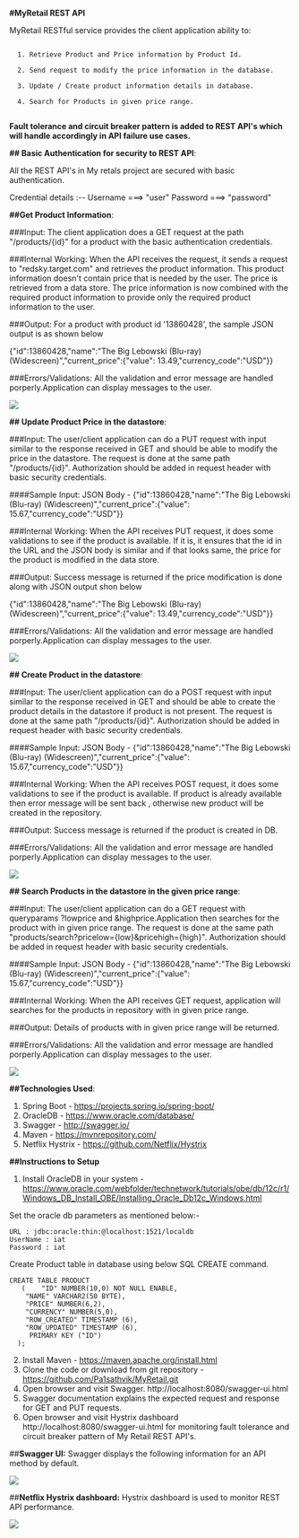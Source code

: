 **#MyRetail REST API**

MyRetail RESTful service provides the client application ability to:
```
  
  1. Retrieve Product and Price information by Product Id.
	
  2. Send request to modify the price information in the database.
	
  3. Update / Create product information details in database.
  
  4. Search for Products in given price range.  
  
```

**Fault tolerance and circuit breaker pattern is added to REST API's which will handle accordingly in API failure use cases.**

**## Basic Authentication for security to REST API**:

All the REST API's in My retals project are secured with basic authentication.

Credential details :-- Username ===> "user"
                       Password ===> "password"


	
 **##Get Product Information**:
	
###Input: The client application does a GET request at the path "/products/{id}" for a product with the basic authentication credentials.

###Internal Working: When the API receives the request, it sends a request to "redsky.target.com" and retrieves the product information. This product information doesn't contain price that is needed by the user. The price is retrieved from a data store. The price information is now combined with the required product information to provide only the required product information to the user.

###Output: For a product with product id '13860428', the sample JSON output is as shown below

{"id":13860428,"name":"The Big Lebowski (Blu-ray) (Widescreen)","current_price":{"value": 13.49,"currency_code":"USD"}}

###Errors/Validations: All the validation and error message are handled porperly.Application can display messages to the user.

![](images/GETAPI.PNG)


**## Update Product Price in the datastore**:

###Input: The user/client application can do a PUT request with input similar to the response received in GET and should be able to modify the price in the datastore. The request is done at the same path "/products/{id}". Authorization should be added in request header with basic security credentials.

####Sample Input: JSON Body - {"id":13860428,"name":"The Big Lebowski (Blu-ray) (Widescreen)","current_price":{"value": 15.67,"currency_code":"USD"}}

###Internal Working: When the API receives PUT request, it does some validations to see if the product is available. If it is, it ensures that the id in the URL and the JSON body is similar and if that looks same, the price for the product is modified in the data store.

###Output: Success message is returned if the price modification is done along with JSON output shon below

{"id":13860428,"name":"The Big Lebowski (Blu-ray) (Widescreen)","current_price":{"value": 13.49,"currency_code":"USD"}}

###Errors/Validations: All the validation and error message are handled porperly.Application can display messages to the user.

![](images/PUTAPI.PNG)

**## Create Product  in the datastore**:

###Input: The user/client application can do a POST request with input similar to the response received in GET and should be able to create the product details in the datastore if product is not present. The request is done at the same path "/products/{id}". Authorization should be added in request header with basic security credentials.

####Sample Input: JSON Body - {"id":13860428,"name":"The Big Lebowski (Blu-ray) (Widescreen)","current_price":{"value": 15.67,"currency_code":"USD"}}

###Internal Working: When the API receives POST request, it does some validations to see if the product is available. If product is already available then error message will be sent back , otherwise new product will be created in the repository.

###Output: Success message is returned if the product is created in DB.

###Errors/Validations: All the validation and error message are handled porperly.Application can display messages to the user.

![](images/POSTAPI.PNG)

**## Search Products in the datastore in the given price range**:

###Input: The user/client application can do a GET request with queryparams ?lowprice and &highprice.Application then searches for the product with in given price range. The request is done at the same path "products/search?pricelow={low}&pricehigh={high}". Authorization should be added in request header with basic security credentials.

####Sample Input: JSON Body - {"id":13860428,"name":"The Big Lebowski (Blu-ray) (Widescreen)","current_price":{"value": 15.67,"currency_code":"USD"}}

###Internal Working: When the API receives GET request, application will searches for the products in repository with in given price range.

###Output: Details of products with in given price range will be returned.

###Errors/Validations: All the validation and error message are handled porperly.Application can display messages to the user.

![](images/GETSearchAPI.PNG)

**##Technologies Used**:

1. Spring Boot - https://projects.spring.io/spring-boot/
2. OracleDB - https://www.oracle.com/database/
3. Swagger - http://swagger.io/
4. Maven - https://mvnrepository.com/
5. Netflix Hystrix - https://github.com/Netflix/Hystrix 


**##Instructions to Setup**

1. Install OracleDB in your system - https://www.oracle.com/webfolder/technetwork/tutorials/obe/db/12c/r1/Windows_DB_Install_OBE/Installing_Oracle_Db12c_Windows.html

Set the oracle db parameters as mentioned below:-
 ```
 URL : jdbc:oracle:thin:@localhost:1521/localdb
 UserName : iat
 Password : iat
 ```
Create Product table in database using below SQL CREATE command.
```
CREATE TABLE PRODUCT 
   (	"ID" NUMBER(10,0) NOT NULL ENABLE, 
	"NAME" VARCHAR2(50 BYTE), 
	"PRICE" NUMBER(6,2), 
	"CURRENCY" NUMBER(5,0), 
	"ROW_CREATED" TIMESTAMP (6), 
	"ROW_UPDATED" TIMESTAMP (6), 
	 PRIMARY KEY ("ID")
  );
```
2. Install Maven - https://maven.apache.org/install.html
3. Clone the code or download from git repository - https://github.com/Pa1sathvik/MyRetail.git
4. Open browser and visit Swagger. http://localhost:8080/swagger-ui.html
5. Swagger documentation explains the expected request and response for GET and PUT requests.
6. Open browser and visit Hystrix dashboard http://localhost:8080/swagger-ui.html for monitoring fault tolerance and circuit breaker pattern of My Retail REST API's.


##**Swagger UI:**
Swagger displays the following information for an API method by default.

![](images/SwaggerUI.PNG)


##**Netflix Hystrix dashboard:**
Hystrix dashboard is used to monitor REST API performance.

![](images/HystrixDashboard.PNG)



	
	
